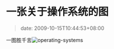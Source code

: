 # 一张关于操作系统的图
>date: 2009-10-15T10:44:53+08:00


一图胜千言![operating-systems](https://coolshell.cn/wp-content/uploads/2009/10/operating-systems.jpg "operating-systems")


